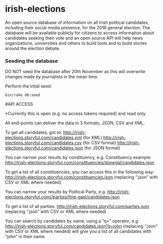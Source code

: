 # irish-elections

An open source database of information on all Irish political candidates, 
including their social media presence, for the 2016 general election. The database will be 
available publicly for citizens to access information about candidates seeking their vote 
and an open source API will help news organizations, universities and others to build tools 
and to build stories around the election debate.

### Seeding the database

DO NOT seed the database after 20th November as this will overwrite changes made by journalists
in the mean time.

Perform the intial seed:

```
bin/rake db:seed
```

#API ACCESS

*Currently this is open (e.g. no access tokens required) and read only

All end-points can deliver the data in 3 formats, JSON, CSV and XML.

To get all candidates, got to:
http://irish-elections.storyful.com/candidates.xml (for XML)
http://irish-elections.storyful.com/candidates.csv (for CSV format)
http://irish-elections.storyful.com/candidates.json (for JSON format)

You can narrow your results by constituency, e.g.
Constituency example:
http://irish-elections.storyful.com/constituencies/donegal/candidates.json

To  get a list of all constituencies, you can access this in the following way:
http://irish-elections.storyful.com/constituencies.json (replacing “.json” with CSV or XML where needed)

You can narrow your results by Political Party, e.g.
http://irish-elections.storyful.com//parties/fine-gael/candidates.json

To get a list of all parties:
http://irish-elections.storyful.com/parties.json (replacing “.json” with CSV or XML where needed)


You can search by candidates by name, using a “q=” operator, e.g.
http://irish-elections.storyful.com/candidates.json?q=john (replacing “.json” with CSV or XML where needed)
will give you a list of all candidates with “john” in their name
